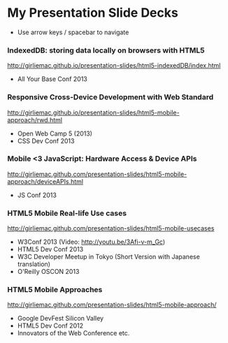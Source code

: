 My Presentation Slide Decks
===================

- Use arrow keys / spacebar to navigate

### IndexedDB: storing data locally on browsers with HTML5

http://girliemac.github.io/presentation-slides/html5-indexedDB/index.html

- All Your Base Conf 2013


### Responsive Cross-Device Development with Web Standard

http://girliemac.github.io/presentation-slides/html5-mobile-approach/rwd.html

- Open Web Camp 5 (2013)
- CSS Dev Conf 2013


### Mobile <3 JavaScript: Hardware Access & Device APIs

http://girliemac.github.com/presentation-slides/html5-mobile-approach/deviceAPIs.html

- JS Conf 2013

### HTML5 Mobile Real-life Use cases

http://girliemac.github.com/presentation-slides/html5-mobile-usecases

- W3Conf 2013 (Video: http://youtu.be/3Afi-v-m_Gc)
- HTML5 Dev Conf 2013
- W3C Developer Meetup in Tokyo (Short Version with Japanese translation)
- O'Reilly OSCON 2013

### HTML5 Mobile Approaches

http://girliemac.github.com/presentation-slides/html5-mobile-approach/

- Google DevFest Silicon Valley
- HTML5 Dev Conf 2012
- Innovators of the Web Conference
etc.
